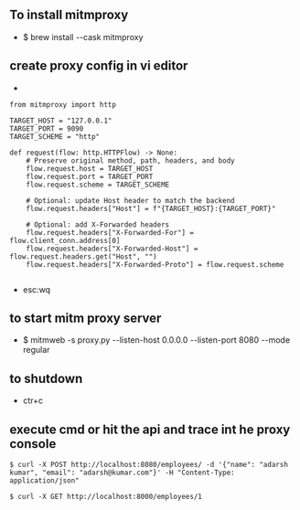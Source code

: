 

## To install mitmproxy 
* $ brew install --cask mitmproxy

## create proxy config in vi editor 
* 

```
from mitmproxy import http

TARGET_HOST = "127.0.0.1"
TARGET_PORT = 9090
TARGET_SCHEME = "http"

def request(flow: http.HTTPFlow) -> None:
    # Preserve original method, path, headers, and body
    flow.request.host = TARGET_HOST
    flow.request.port = TARGET_PORT
    flow.request.scheme = TARGET_SCHEME

    # Optional: update Host header to match the backend
    flow.request.headers["Host"] = f"{TARGET_HOST}:{TARGET_PORT}"

    # Optional: add X-Forwarded headers
    flow.request.headers["X-Forwarded-For"] = flow.client_conn.address[0]
    flow.request.headers["X-Forwarded-Host"] = flow.request.headers.get("Host", "")
    flow.request.headers["X-Forwarded-Proto"] = flow.request.scheme
                                                                  
```
* esc:wq

## to start mitm proxy server 
* $ mitmweb -s proxy.py --listen-host 0.0.0.0 --listen-port 8080 --mode regular 

## to shutdown 
* ctr+c


## execute cmd or hit the api and trace int he proxy console 
```
$ curl -X POST http://localhost:8080/employees/ -d '{"name": "adarsh kumar", "email": "adarsh@kumar.com"}' -H "Content-Type: application/json"

$ curl -X GET http://localhost:8000/employees/1
```

